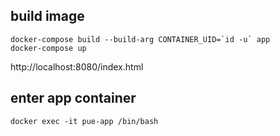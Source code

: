 ## build image
```
docker-compose build --build-arg CONTAINER_UID=`id -u` app
docker-compose up
```

http://localhost:8080/index.html

## enter app container
`docker exec -it pue-app /bin/bash`
